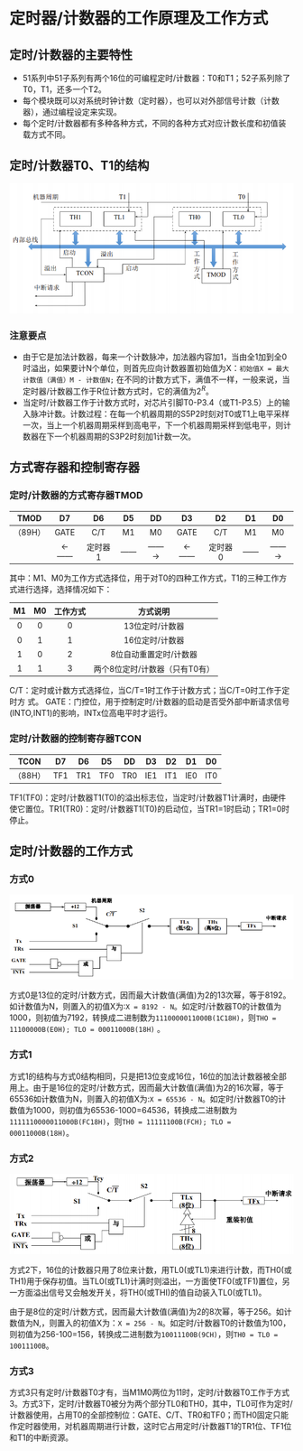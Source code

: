 # 定时器/计数器的工作原理及工作方式

## 定时/计数器的主要特性

- 51系列中51子系列有两个16位的可编程定时/计数器：T0和T1；52子系列除了T0，T1，还多一个T2。
- 每个模块既可以对系统时钟计数（定时器），也可以对外部信号计数（计数器），通过编程设定来实现。
- 每个定时/计数器都有多种各种方式，不同的各种方式对应计数长度和初值装载方式不同。

## 定时/计数器T0、T1的结构

![image](./src/7_img_t0t1.png)

### 注意要点

- 由于它是加法计数器，每来一个计数脉冲，加法器内容加1，当由全1加到全0时溢出，如果要计N个单位，则首先应向计数器置初始值为X：`初始值X = 最大计数值（满值）M - 计数值N;`  在不同的计数方式下，满值不一样，一般来说，当定时器/计数器工作于R位计数方式时，它的满值为$2^R$。
- 当定时/计数器工作于计数方式时，对芯片引脚T0-P3.4（或T1-P3.5）上的输入脉冲计数。计数过程：在每一个机器周期的S5P2时刻对T0或T1上电平采样一次，当上一个机器周期采样到高电平，下一个机器周期采样到低电平，则计数器在下一个机器周期的S3P2时刻加1计数一次。

## 方式寄存器和控制寄存器

### 定时/计数器的方式寄存器TMOD

|  TMOD   |  D7  |  D6  |  D5  |  DD  |  D3  |  D2  |  D1  |  D0  |
| :-----: | :--: | :--: | :--: | :--: | :--: | :--: | :--: | :--: |
| （89H） |  GATE |  C/T | M1  |  M0  |  GATE |  C/T |  M1  |  M0  |
|         |  ←—— | 定时器1    | —— |  ——→  |  ←——  |定时器0|——|——→|

其中：M1、M0为工作方式选择位，用于对T0的四种工作方式，T1的三种工作方式进行选择，选择情况如下：

|  M1  |  M0  | 工作方式 |            方式说明              |
| :--: | :--: | :------: | :----------------------------: |
|  0   |  0   |    0     |        13位定时/计数器          |
|  0   |  1   |    1     |        16位定时/计数器          |
|  1   |  0   |    2     |     8位自动重置定时/计数器       |
|  1   |  1   |    3     | 两个8位定时/计数器（只有T0有）    |

C/T：定时或计数方式选择位，当C/T=1时工作于计数方式；当C/T=0时工作于定时方
式。
GATE：门控位，用于控制定时/计数器的启动是否受外部中断请求信号(INTO,INT1)的影响，INTx位高电平时才运行。

### 定时/计数器的控制寄存器TCON

| TCON |  D7  |  D6  |  D5  |  DD  |  D3  |  D2  |  D1  |  D0  |
| :--: | :--: | :--: | :--: | :--: | :--: | :--: | :--: | :--: |
| （88H） | TF1 | TR1 | TF0 | TR0 | IE1 | IT1 | IE0 | IT0 |

TF1(TF0)：定时/计数器T1(T0)的溢出标志位，当定时/计数器T1计满时，由硬件使它置位。TR1(TR0)：定时/计数器T1(T0)的启动位，当TR1=1时启动；TR1=0时停止。

## 定时/计数器的工作方式

### 方式0

![image](./src/7_img_method0.png)

方式0是13位的定时/计数方式，因而最大计数值(满值)为2的13次幂，等于8192。如计数值为N，则置入的初值X为∶`X = 8192 - N`。如定时/计数器T0的计数值为1000，则初值为7192，转换成二进制数为`1110000011000B(1C18H)`，则`THO = 11100000B(E0H); TLO = 00011000B(18H)` 。

### 方式1

方式1的结构与方式0结构相同，只是把13位变成16位，16位的加法计数器被全部用上。由于是16位的定时/计数方式，因而最大计数值(满值)为2的16次幂，等于65536如计数值为N，则置入的初值X为:`X = 65536 - N`。如定时/计数器T0的计数值为1000，则初值为65536-1000=64536，转换成二进制数为`1111110000011000B(FC18H)`，则`TH0 = 11111100B(FCH); TLO = 00011000B(18H)`。

### 方式2

![image](./src/7_img_method2.png)

方式2下，16位的计数器只用了8位来计数，用TL0(或TL1)来进行计数，而TH0(或TH1)用于保存初值。当TL0(或TL1)计满时则溢出，一方面使TF0(或TF1)置位，另一方面溢出信号又会触发开关，将TH0(或THI)的值自动装入TL0(或TL1)。

由于是8位的定时/计数方式，因而最大计数值(满值)为2的8次幂，等于256。如计数值为N,，则置入的初值X为：`X = 256 - N`。如定时/计数器T0的计数值为100，则初值为256-100=156，转换成二进制数为`10011100B(9CH)`，则`TH0 = TL0 = 10011100B`。

### 方式3

方式3只有定时/计数器T0才有，当M1M0两位为11时，定时/计数器T0工作于方式3。方式3下，定时/计数器T0被分为两个部分TL0和TH0，其中，TL0可作为定时/计数器使用，占用T0的全部控制位：GATE、C/T、TR0和TF0；而TH0固定只能作定时器使用，对机器周期进行计数，这时它占用定时/计数器T1的TR1位、TF1位和T1的中断资源。
